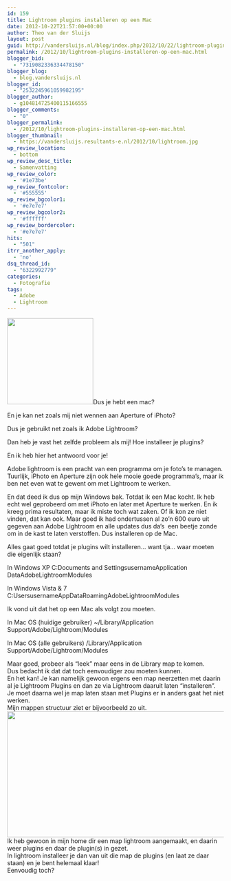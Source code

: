 ```yaml
---
id: 159
title: Lightroom plugins installeren op een Mac
date: 2012-10-22T21:57:00+00:00
author: Theo van der Sluijs
layout: post
guid: http://vandersluijs.nl/blog/index.php/2012/10/22/lightroom-plugins-installeren-op-een-mac/
permalink: /2012/10/lightroom-plugins-installeren-op-een-mac.html
blogger_bid:
  - "7319082336334478150"
blogger_blog:
  - blog.vandersluijs.nl
blogger_id:
  - "2532245961059982195"
blogger_author:
  - g104814725400115166555
blogger_comments:
  - "0"
blogger_permalink:
  - /2012/10/lightroom-plugins-installeren-op-een-mac.html
blogger_thumbnail:
  - https://vandersluijs.resultants-e.nl/2012/10/lightroom.jpg
wp_review_location:
  - bottom
wp_review_desc_title:
  - Samenvatting
wp_review_color:
  - '#1e73be'
wp_review_fontcolor:
  - '#555555'
wp_review_bgcolor1:
  - '#e7e7e7'
wp_review_bgcolor2:
  - '#ffffff'
wp_review_bordercolor:
  - '#e7e7e7'
hits:
  - "501"
itrr_another_apply:
  - 'no'
dsq_thread_id:
  - "6322992779"
categories:
  - Fotografie
tags:
  - Adobe
  - Lightroom
---
```

[<img class="alignleft" src="https://vandersluijs.resultants-e.nl/2012/10/lightroom.jpg" alt="" width="200" height="200" border="0" />](https://vandersluijs.resultants-e.nl/2012/10/lightroom.jpg)Dus je hebt een mac?
  
En je kan net zoals mij niet wennen aan Aperture of iPhoto?

Dus je gebruikt net zoals ik Adobe Lightroom?

Dan heb je vast het zelfde probleem als mij! Hoe installeer je plugins?

En ik heb hier het antwoord voor je!

<!--more-->

Adobe lightroom is een pracht van een programma om je foto&#8217;s te managen. Tuurlijk, iPhoto en Aperture zijn ook hele mooie goede programma&#8217;s, maar ik ben net even wat te gewent om met Lightroom te werken.

En dat deed ik dus op mijn Windows bak. Totdat ik een Mac kocht. Ik heb echt wel geprobeerd om met iPhoto en later met Aperture te werken. En ik kreeg prima resultaten, maar ik miste toch wat zaken. Of ik kon ze niet vinden, dat kan ook. Maar goed ik had ondertussen al zo&#8217;n 600 euro uit gegeven aan Adobe Lightroom en alle updates dus da&#8217;s  een beetje zonde om in de kast te laten verstoffen. Dus installeren op de Mac.

Alles gaat goed totdat je plugins wilt installeren&#8230; want tja&#8230; waar moeten die eigenlijk staan?

In Windows XP C:Documents and SettingsusernameApplication DataAdobeLightroomModules
  
In Windows Vista & 7 C:UsersusernameAppDataRoamingAdobeLightroomModules

<div>
  Ik vond uit dat het op een Mac als volgt zou moeten.
</div>

In Mac OS (huidige gebruiker) ~/Library/Application Support/Adobe/Lightroom/Modules
  
In Mac OS (alle gebruikers) /Library/Application Support/Adobe/Lightroom/Modules

<div>
  Maar goed, probeer als &#8220;leek&#8221; maar eens in de Library map te komen.
</div>

<div>
</div>

<div>
  Dus bedacht ik dat dat toch eenvoudiger zou moeten kunnen.
</div>

<div>
</div>

<div>
  En het kan! Je kan namelijk gewoon ergens een map neerzetten met daarin al je Lightroom Plugins en dan ze via Lightroom daaruit laten &#8220;installeren&#8221;. Je moet daarna wel je map laten staan met Plugins er in anders gaat het niet werken.
</div>

<div>
</div>

<div>
  Mijn mappen structuur ziet er bijvoorbeeld zo uit.
</div>

<div>
  <a href=https://vandersluijs.resultants-e.nl/2012/10/Schermafbeelding-2012-10-22-om-22.44.26.png"><img src="https://vandersluijs.resultants-e.nl/2012/10/Schermafbeelding-2012-10-22-om-22.44.26-300x1381.png" alt="" width="640" height="292" border="0" /></a>
</div>

<div>
</div>

<div>
  Ik heb gewoon in mijn home dir een map lightroom aangemaakt, en daarin weer plugins en daar de plugin(s) in gezet.
</div>

<div>
</div>

<div>
  In lightroom installeer je dan van uit die map de plugins (en laat ze daar staan) en je bent helemaal klaar!
</div>

<div>
</div>

<div>
  Eenvoudig toch?
</div>